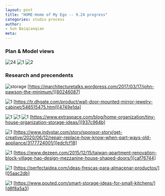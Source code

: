 ```yaml
---
layout: post
title: "HOME-Home of My Ego -- 9.24 progress"
categories: studio process
author:
- Sun Baiqianqian
meta:
---
```




### Plan & Model views

![24](https://github.com/SunBaiqianqian/SunBaiqianqian-Portfolio/blob/master/assets/9.24%E6%96%B0-01.png?raw=true)
![1](https://github.com/SunBaiqianqian/SunBaiqianqian-Portfolio/blob/master/assets/9.24-1.jpg?raw=true)
![2](https://github.com/SunBaiqianqian/SunBaiqianqian-Portfolio/blob/master/assets/9.24-2.jpg?raw=true)



### Research and precendents

![storage](https://github.com/SunBaiqianqian/SunBaiqianqian-Portfolio/blob/master/assets/johnpawsonhouseinside_01.jpg?raw=true)
[https://marchitecturetalks.wordpress.com/2017/03/17/john-pawson-the-minimum/][80246087]

![1](https://github.com/SunBaiqianqian/SunBaiqianqian-Portfolio/blob/master/assets/wall-door-mounted-mirror-jewelry-cabinet%20(1).jpg?raw=true)
[https://tr.dhgate.com/product/wall-door-mounted-mirror-jewelry-cabinet/546515475.html][4749e1da]

![1](https://github.com/SunBaiqianqian/SunBaiqianqian-Portfolio/blob/master/assets/hidden-storage-tiny-home-organization.jpg?raw=true)
![1](https://github.com/SunBaiqianqian/SunBaiqianqian-Portfolio/blob/master/assets/double-sided-shelf-tiny-home-organization.jpg?raw=true)
![1](https://github.com/SunBaiqianqian/SunBaiqianqian-Portfolio/blob/master/assets/01878573_0.jpg?raw=true)
[https://www.extraspace.com/blog/home-organization/tiny-house-organization-storage-ideas/][937c964b]

![1](https://raw.githubusercontent.com/SunBaiqianqian/SunBaiqianqian-Portfolio/master/assets/195940-425x300r1-storage-around-washer-and-dryer.webp)
[https://www.indystar.com/story/sponsor-story/get-creative/2020/06/12/repair-replace-how-know-when-part-ways-old-appliance/3177724001/][edcfcf18]

![1](https://github.com/SunBaiqianqian/SunBaiqianqian-Portfolio/blob/master/assets/Hey!Cheese.jpg?raw=true)
[https://www.dezeen.com/2015/12/15/taiwan-apartment-renovation-block-village-hao-design-mezzanine-house-shaped-doors/][caf76744]

  [caf76744]: https://www.dezeen.com/2015/12/15/taiwan-apartment-renovation-block-village-hao-design-mezzanine-house-shaped-doors/ "https://www.dezeen.com/2015/12/15/taiwan-apartment-renovation-block-village-hao-design-mezzanine-house-shaped-doors/"

![1](https://github.com/SunBaiqianqian/SunBaiqianqian-Portfolio/blob/master/assets/4-9.jpg?raw=true)
[https://perfectaidea.com/ideas-frescas-para-almacenar-productos/][05aac2db]

![1](https://github.com/SunBaiqianqian/SunBaiqianqian-Portfolio/blob/master/assets/Installation-of-side-out-prep-station.jpg?raw=true)
[https://www.pouted.com/smart-storage-ideas-for-small-kitchens/][d8f8a5a3]

  [edcfcf18]: https://www.indystar.com/story/sponsor-story/get-creative/2020/06/12/repair-replace-how-know-when-part-ways-old-appliance/3177724001/ "https://www.indystar.com/story/sponsor-story/get-creative/2020/06/12/repair-replace-how-know-when-part-ways-old-appliance/3177724001/"
  [06085d5d]: https://zhuanlan.zhihu.com/p/114899596 "https://zhuanlan.zhihu.com/p/114899596"
  [05aac2db]: https://perfectaidea.com/ideas-frescas-para-almacenar-productos/ "https://perfectaidea.com/ideas-frescas-para-almacenar-productos/"
  [d8f8a5a3]: https://www.pouted.com/smart-storage-ideas-for-small-kitchens/ "https://www.pouted.com/smart-storage-ideas-for-small-kitchens/"


  [80246087]: https://marchitecturetalks.wordpress.com/2017/03/17/john-pawson-the-minimum/ "https://marchitecturetalks.wordpress.com/2017/03/17/john-pawson-the-minimum/"
  [4749e1da]: https://tr.dhgate.com/product/wall-door-mounted-mirror-jewelry-cabinet/546515475.html "https://tr.dhgate.com/product/wall-door-mounted-mirror-jewelry-cabinet/546515475.html"
  [937c964b]: https://www.extraspace.com/blog/home-organization/tiny-house-organization-storage-ideas/ "https://www.extraspace.com/blog/home-organization/tiny-house-organization-storage-ideas/"
